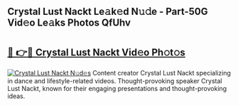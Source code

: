 ## Crystal Lust Nackt Le𝚊k𝚎d N𝚞𝚍e - Part-50G Vid𝚎o Le𝚊ks Photos QfUhv

# <h2><a href="http://fb9uic.evod.top/?m=Crystal+Lust+Nackt">🔗 👉🔴 Crystal Lust Nackt Vid𝚎o Ph𝚘t𝚘s</a></h2>

[![Crystal Lust Nackt N𝚞d𝚎s](https://i.imgur.com/8V9OHl7.gif)](http://fb9uic.evod.top/?m=Crystal+Lust+Nackt)
Content creator Crystal Lust Nackt specializing in dance and lifestyle-related videos. Thought-provoking speaker Crystal Lust Nackt, known for their engaging presentations and thought-provoking ideas. 
